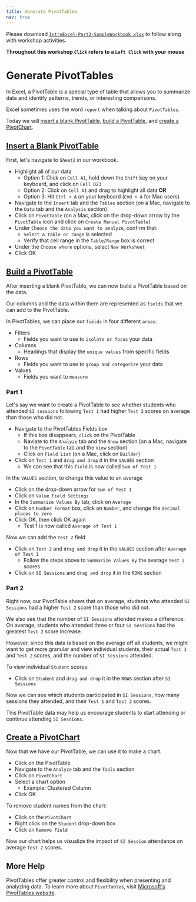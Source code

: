 ```yaml
---
title: Generate PivotTables
nav: true
---
```

Please download <a href="images/IntroExcel-Part2-SampleWorkbook.xlsx" target="_blank">`IntroExcel-Part2-SampleWorkbook.xlsx`</a> to follow along with workshop activities.

**Throughout this workshop `Click` refers to a `Left Click` with your mouse**

# Generate PivotTables

In Excel, a PivotTable is a special type of table that allows you to summarize data and identify patterns, trends, or interesting comparisons.

Excel sometimes uses the word `report` when talking about `PivotTables`.

Today we will [insert a blank PivotTable](#insert-a-blank-pivottable), [build a PivotTable](#build-a-pivottable), and [create a PivotChart](#create-a-pivotchart).

## [Insert a Blank PivotTable](#insert-a-blank-pivottable)

First, let's navigate to `Sheet2` in our workbook.
* Highlight all of our data
  * Option 1: Click on `Cell A1`, hold down the `Shift` key on your keyboard, and click on `Cell D23`
  * Option 2: Click on `Cell A1` and drag to highlight all data **OR**
  * Option 3: Hit `Ctrl + A` on your keyboard (`Cmd + A` for Mac users)
* Navigate to the `Insert` tab and the `Tables` section (on a Mac, navigate to the `Data` tab and the `Analysis` section)
* Click on `PivotTable` (on a Mac, click on the drop-down arrow by the `PivotTable` icon and click on `Create Manual PivotTable`)
* Under `Choose the data you want to analyze`, confirm that:
  * `Select a table or range` is selected
  * Verify that cell range in the `Table/Range` box is correct
* Under the `Choose where` options, select `New Worksheet`
* Click OK

## [Build a PivotTable](#build-a-pivottable)

After inserting a blank PivotTable, we can now build a PivotTable based on the data.

Our columns and the data within them are represented as `fields` that we can add to the PivotTable.

In PivotTables, we can place our `fields` in four different `areas`:
* Filters
  * Fields you want to use to `isolate or focus` your data
* Columns
  * Headings that display the `unique values` from specific fields
* Rows
  * Fields you want to use to `group and categorize` your data
* Values
  * Fields you want to `measure`

### Part 1

Let's say we want to create a PivotTable to see whether students who attended `SI sessions` following `Test 1` had higher `Test 2` scores on average than those who did not.

* Navigate to the PivotTables Fields box
  * If this box disappears, `click` on the PivotTable
  * Naviate to the `Analyze` tab and the `Show` section (on a Mac, navigate to the `PivotTable` tab and the `View` section)
  * Click on `Field List` (on a Mac, click on `Builder`)
* Click on `Test 1` and `drag and drop` it in the `VALUES` section 
  * We can see that this `field` is now called `Sum of Test 1`

In the `VALUES` section, to change this value to an average
* Click on the drop-down arrow for `Sum of Test 1`
* Click on `Value Field Settings`
* In the `Summarize Values By` tab, click on `Average`
* Click on `Number Format` box,  click on `Number`, and change the `decimal places to zero`
* Click OK, then click OK again
  * Test 1 is now called `Average of Test 1`
  
Now we can add the `Test 2` field  
* Click on `Test 2` and `drag and drop` it in the `VALUES` section after `Average of Test 1`
  * Follow the steps above to `Summarize Values By` the average `Test 2` scores
* Click on `SI Sessions` and  `drag and drop` it in the `ROWS` section

### Part 2

Right now, our PivotTable shows that on average, students who attended `SI Sessions` had a higher `Test 2` score than those who did not. 

We also see that the number of `SI Sessions` attended makes a difference. On average, students who attended three or four `SI Sessions` had the greatest `Test 2` score increase.

However, since this data is based on the average off all students, we might want to get more granular and view individual students, their actual `Test 1` and `Test 2` scores, and the number of `SI Sessions` attended.

To view individual `Student` scores:
* Click on `Student` and `drag and drop` it in the `ROWS` section after `SI Sessions`

Now we can see which students participated in `SI Sessions`, how many sessions they attended, and their `Test 1` and `Test 2` scores.

This PivotTable data may help us encourage students to start attending or continue attending `SI Sessions`.

## [Create a PivotChart](#create-a-pivotchart)

Now that we have our PivotTable, we can use it to make a chart.

* Click on the PivotTable
* Navigate to the `Analyze` tab and the `Tools` section
* Click on `PivotChart`
* Select a chart option
  * Example: Clustered Column
* Click OK

To remove student names from the chart:
* Click on the `PivotChart`
* Right click on the `Student` drop-down box
* Click on `Remove Field`

Now our chart helps us visualize the impact of `SI Session` attendance on average `Test 2` scores.

## More Help

PivotTables offer greater control and flexibility when presenting and analyzing data. To learn more about `PivotTables`, visit <a href="https://support.office.com/en-us/article/Import-and-analyze-data-ccd3c4a6-272f-4c97-afbb-d3f27407fcde#ID0EAABAAA=PivotTables" target="_blank">Microsoft's PivotTables website</a>.
